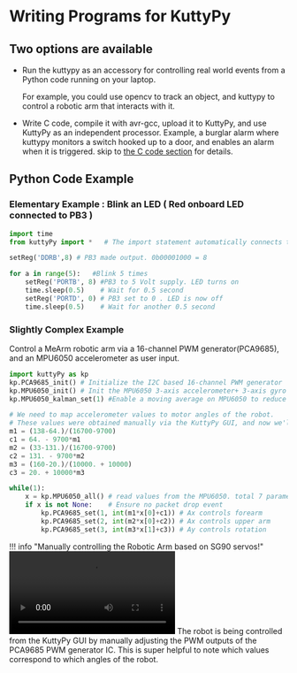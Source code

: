 # Writing Programs for KuttyPy

## Two options are available

+ Run the kuttypy as an accessory for controlling real world events from a Python code running on your laptop. 
	
	For example, you could use opencv to track an object, and kuttypy to control a robotic arm that interacts with it.

+ Write C code, compile it with avr-gcc, upload it to KuttyPy, and use KuttyPy as an independent processor. Example, a burglar alarm where kuttypy monitors a switch hooked up to a door, and enables an alarm when it is triggered. skip to [the C code section](../../programming/c) for details.


## Python Code Example

### Elementary Example : Blink an LED ( Red onboard LED connected to PB3 )

```python
import time
from kuttyPy import *   # The import statement automatically connects to an available device.

setReg('DDRB',8) # PB3 made output. 0b00001000 = 8

for a in range(5):   #Blink 5 times
	setReg('PORTB', 8) #PB3 to 5 Volt supply. LED turns on
	time.sleep(0.5)    # Wait for 0.5 second
	setReg('PORTD', 0) # PB3 set to 0 . LED is now off
	time.sleep(0.5)    # Wait for another 0.5 second
```
### Slightly Complex Example
Control a MeArm robotic arm via a 16-channel PWM generator(PCA9685), and an MPU6050 accelerometer as user input.
```python
import kuttyPy as kp
kp.PCA9685_init() # Initialize the I2C based 16-channel PWM generator
kp.MPU6050_init() # Init the MPU6050 3-axis accelerometer+ 3-axis gyro
kp.MPU6050_kalman_set(1) #Enable a moving average on MPU6050 to reduce jitter

# We need to map accelerometer values to motor angles of the robot.
# These values were obtained manually via the KuttyPy GUI, and now we'll calculate slopes and offsets
m1 = (138-64.)/(16700-9700)
c1 = 64. - 9700*m1
m2 = (33-131.)/(16700-9700)
c2 = 131. - 9700*m2
m3 = (160-20.)/(10000. + 10000)
c3 = 20. + 10000*m3

while(1):
	x = kp.MPU6050_all() # read values from the MPU6050. total 7 parameters
	if x is not None:    # Ensure no packet drop event
		kp.PCA9685_set(1, int(m1*x[0]+c1)) # Ax controls forearm
		kp.PCA9685_set(2, int(m2*x[0]+c2)) # Ax controls upper arm
		kp.PCA9685_set(3, int(m3*x[1]+c3)) # Ay controls rotation

```

!!! info "Manually controlling the Robotic Arm based on SG90 servos!"
	<video controls >
		<source src="../../../images/robot.mp4"
				type="video/mp4">
		Sorry, your browser doesn't support embedded videos.
	</video>
	The robot is being controlled from the KuttyPy GUI by manually adjusting the PWM outputs of the PCA9685 PWM generator IC.
	This is super helpful to note which values correspond to which angles of the robot. 

